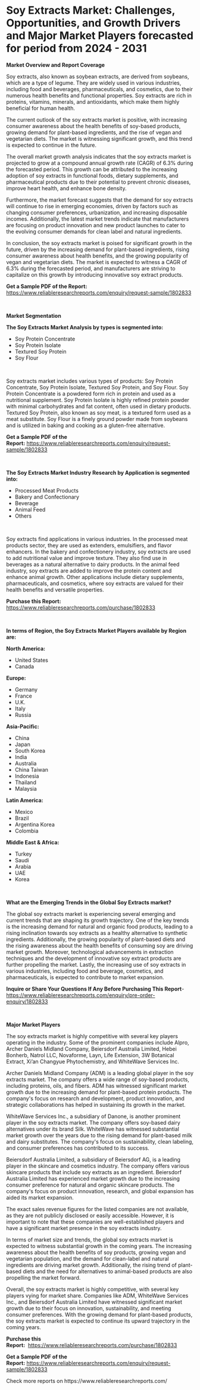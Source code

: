 <p><h1>Soy Extracts Market: Challenges, Opportunities, and Growth Drivers and Major Market Players forecasted for period from 2024 - 2031</h1></p><p><strong>Market Overview and Report Coverage</strong></p>
<p><p>Soy extracts, also known as soybean extracts, are derived from soybeans, which are a type of legume. They are widely used in various industries, including food and beverages, pharmaceuticals, and cosmetics, due to their numerous health benefits and functional properties. Soy extracts are rich in proteins, vitamins, minerals, and antioxidants, which make them highly beneficial for human health.</p><p>The current outlook of the soy extracts market is positive, with increasing consumer awareness about the health benefits of soy-based products, growing demand for plant-based ingredients, and the rise of vegan and vegetarian diets. The market is witnessing significant growth, and this trend is expected to continue in the future.</p><p>The overall market growth analysis indicates that the soy extracts market is projected to grow at a compound annual growth rate (CAGR) of 6.3% during the forecasted period. This growth can be attributed to the increasing adoption of soy extracts in functional foods, dietary supplements, and pharmaceutical products due to their potential to prevent chronic diseases, improve heart health, and enhance bone density.</p><p>Furthermore, the market forecast suggests that the demand for soy extracts will continue to rise in emerging economies, driven by factors such as changing consumer preferences, urbanization, and increasing disposable incomes. Additionally, the latest market trends indicate that manufacturers are focusing on product innovation and new product launches to cater to the evolving consumer demands for clean label and natural ingredients.</p><p>In conclusion, the soy extracts market is poised for significant growth in the future, driven by the increasing demand for plant-based ingredients, rising consumer awareness about health benefits, and the growing popularity of vegan and vegetarian diets. The market is expected to witness a CAGR of 6.3% during the forecasted period, and manufacturers are striving to capitalize on this growth by introducing innovative soy extract products.</p></p>
<p><strong>Get a Sample PDF of the Report:</strong> <a href="https://www.reliableresearchreports.com/enquiry/request-sample/1802833">https://www.reliableresearchreports.com/enquiry/request-sample/1802833</a></p>
<p>&nbsp;</p>
<p><strong>Market Segmentation</strong></p>
<p><strong>The Soy Extracts Market Analysis by types is segmented into:</strong></p>
<p><ul><li>Soy Protein Concentrate</li><li>Soy Protein Isolate</li><li>Textured Soy Protein</li><li>Soy Flour</li></ul></p>
<p>&nbsp;</p>
<p><p>Soy extracts market includes various types of products: Soy Protein Concentrate, Soy Protein Isolate, Textured Soy Protein, and Soy Flour. Soy Protein Concentrate is a powdered form rich in protein and used as a nutritional supplement. Soy Protein Isolate is highly refined protein powder with minimal carbohydrates and fat content, often used in dietary products. Textured Soy Protein, also known as soy meat, is a textured form used as a meat substitute. Soy Flour is a finely ground powder made from soybeans and is utilized in baking and cooking as a gluten-free alternative.</p></p>
<p><strong>Get a Sample PDF of the Report:</strong>&nbsp;<a href="https://www.reliableresearchreports.com/enquiry/request-sample/1802833">https://www.reliableresearchreports.com/enquiry/request-sample/1802833</a></p>
<p>&nbsp;</p>
<p><strong>The Soy Extracts Market Industry Research by Application is segmented into:</strong></p>
<p><ul><li>Processed Meat Products</li><li>Bakery and Confectionary</li><li>Beverage</li><li>Animal Feed</li><li>Others</li></ul></p>
<p>&nbsp;</p>
<p><p>Soy extracts find applications in various industries. In the processed meat products sector, they are used as extenders, emulsifiers, and flavor enhancers. In the bakery and confectionery industry, soy extracts are used to add nutritional value and improve texture. They also find use in beverages as a natural alternative to dairy products. In the animal feed industry, soy extracts are added to improve the protein content and enhance animal growth. Other applications include dietary supplements, pharmaceuticals, and cosmetics, where soy extracts are valued for their health benefits and versatile properties.</p></p>
<p><strong>Purchase this Report:</strong>&nbsp; <a href="https://www.reliableresearchreports.com/purchase/1802833">https://www.reliableresearchreports.com/purchase/1802833</a></p>
<p>&nbsp;</p>
<p><strong>In terms of Region, the Soy Extracts Market Players available by Region are:</strong></p>
<p>
    <p> <strong> North America: </strong>
        <ul>
            <li>United States</li>
            <li>Canada</li>
        </ul>
        </p> 
    <p> <strong> Europe: </strong>
        <ul>
            <li>Germany</li>
            <li>France</li>
            <li>U.K.</li>
            <li>Italy</li>
            <li>Russia</li>
        </ul>
        </p> 
    <p> <strong> Asia-Pacific: </strong>
        <ul>
            <li>China</li>
            <li>Japan</li>
            <li>South Korea</li>
            <li>India</li>
            <li>Australia</li>
            <li>China Taiwan</li>
            <li>Indonesia</li>
            <li>Thailand</li>
            <li>Malaysia</li>
        </ul>
        </p> 
    <p> <strong> Latin America: </strong>
        <ul>
            <li>Mexico</li>
            <li>Brazil</li>
            <li>Argentina Korea</li>
            <li>Colombia</li>
        </ul>
        </p> 
    <p> <strong> Middle East & Africa: </strong>
        <ul>
            <li>Turkey</li>
            <li>Saudi</li>
            <li>Arabia</li>
            <li>UAE</li>
            <li>Korea</li>
        </ul>
    </p>
    </p>
<p>&nbsp;</p>
<p><strong>What are the Emerging Trends in the Global Soy Extracts market?</strong></p>
<p><p>The global soy extracts market is experiencing several emerging and current trends that are shaping its growth trajectory. One of the key trends is the increasing demand for natural and organic food products, leading to a rising inclination towards soy extracts as a healthy alternative to synthetic ingredients. Additionally, the growing popularity of plant-based diets and the rising awareness about the health benefits of consuming soy are driving market growth. Moreover, technological advancements in extraction techniques and the development of innovative soy extract products are further propelling the market. Lastly, the increasing use of soy extracts in various industries, including food and beverage, cosmetics, and pharmaceuticals, is expected to contribute to market expansion.</p></p>
<p><strong>Inquire or Share Your Questions If Any Before Purchasing This Report</strong>- <a href="https://www.reliableresearchreports.com/enquiry/pre-order-enquiry/1802833">https://www.reliableresearchreports.com/enquiry/pre-order-enquiry/1802833</a></p>
<p>&nbsp;</p>
<p><strong>Major Market Players</strong></p>
<p><p>The soy extracts market is highly competitive with several key players operating in the industry. Some of the prominent companies include Alpro, Archer Daniels Midland Company, Beiersdorf Australia Limited, Hebei Bonherb, Natrol LLC, Novaforme, Layn, Life Extension, 3W Botanical Extract, Xi’an Changyue Phytochemistry, and WhiteWave Services Inc.</p><p>Archer Daniels Midland Company (ADM) is a leading global player in the soy extracts market. The company offers a wide range of soy-based products, including proteins, oils, and fibers. ADM has witnessed significant market growth due to the increasing demand for plant-based protein products. The company's focus on research and development, product innovation, and strategic collaborations has helped in sustaining its growth in the market.</p><p>WhiteWave Services Inc., a subsidiary of Danone, is another prominent player in the soy extracts market. The company offers soy-based dairy alternatives under its brand Silk. WhiteWave has witnessed substantial market growth over the years due to the rising demand for plant-based milk and dairy substitutes. The company's focus on sustainability, clean labeling, and consumer preferences has contributed to its success.</p><p>Beiersdorf Australia Limited, a subsidiary of Beiersdorf AG, is a leading player in the skincare and cosmetics industry. The company offers various skincare products that include soy extracts as an ingredient. Beiersdorf Australia Limited has experienced market growth due to the increasing consumer preference for natural and organic skincare products. The company's focus on product innovation, research, and global expansion has aided its market expansion.</p><p>The exact sales revenue figures for the listed companies are not available, as they are not publicly disclosed or easily accessible. However, it is important to note that these companies are well-established players and have a significant market presence in the soy extracts industry.</p><p>In terms of market size and trends, the global soy extracts market is expected to witness substantial growth in the coming years. The increasing awareness about the health benefits of soy products, growing vegan and vegetarian population, and the demand for clean-label and natural ingredients are driving market growth. Additionally, the rising trend of plant-based diets and the need for alternatives to animal-based products are also propelling the market forward.</p><p>Overall, the soy extracts market is highly competitive, with several key players vying for market share. Companies like ADM, WhiteWave Services Inc., and Beiersdorf Australia Limited have witnessed significant market growth due to their focus on innovation, sustainability, and meeting consumer preferences. With the growing demand for plant-based products, the soy extracts market is expected to continue its upward trajectory in the coming years.</p></p>
<p><strong>Purchase this Report:</strong>&nbsp;&nbsp;<a href="https://www.reliableresearchreports.com/purchase/1802833">https://www.reliableresearchreports.com/purchase/1802833</a></p>
<p></p>
<p><strong>Get a Sample PDF of the Report:</strong>&nbsp;<a href="https://www.reliableresearchreports.com/enquiry/request-sample/1802833">https://www.reliableresearchreports.com/enquiry/request-sample/1802833</a></p>
<p>Check more reports on https://www.reliableresearchreports.com/</p>